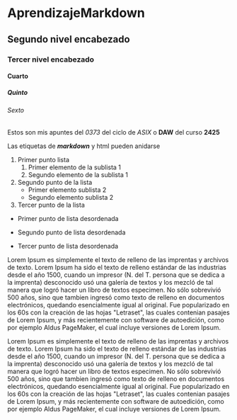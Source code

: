 # AprendizajeMarkdown
## Segundo nivel encabezado
### Tercer nivel encabezado
#### Cuarto
##### Quinto
###### Sexto

Estos son mis apuntes del *0373* del ciclo de _ASIX_ o **DAW** del curso __2425__

Las etiquetas de **_markdown_** y html pueden anidarse

1. Primer punto lista
    1. Primer elemento de la sublista 1
    2. Segundo elemento de la sublista 1
2. Segundo punto de la lista
    * Primer elemento sublista 2
    * Segundo elemento sublista 2
3. Tercer punto de la lista

* Primer punto de lista desordenada
- Segundo punto de lista desordenada
+ Tercer punto de lista desordenada

Lorem Ipsum es simplemente el texto de relleno de las imprentas y archivos de texto. Lorem Ipsum ha sido el texto de relleno estándar de las industrias desde el año 1500, cuando un impresor (N. del T. persona que se dedica a la imprenta) desconocido usó una galería de textos y los mezcló de tal manera que logró hacer un libro de textos especimen. No sólo sobrevivió 500 años, sino que tambien ingresó como texto de relleno en documentos electrónicos, quedando esencialmente igual al original. Fue popularizado en los 60s con la creación de las hojas "Letraset", las cuales contenian pasajes de Lorem Ipsum, y más recientemente con software de autoedición, como por ejemplo Aldus PageMaker, el cual incluye versiones de Lorem Ipsum.

Lorem Ipsum es simplemente el texto de relleno de las imprentas y archivos de texto. Lorem Ipsum ha sido el texto de relleno estándar de las industrias desde el año 1500, cuando un impresor (N. del T. persona que se dedica a la imprenta) desconocido usó una galería de textos y los mezcló de tal manera que logró hacer un libro de textos especimen. No sólo sobrevivió 500 años, sino que tambien ingresó como texto de relleno en documentos electrónicos, quedando esencialmente igual al original. Fue popularizado en los 60s con la creación de las hojas "Letraset", las cuales contenian pasajes de Lorem Ipsum, y más recientemente con software de autoedición, como por ejemplo Aldus PageMaker, el cual incluye versiones de Lorem Ipsum.
